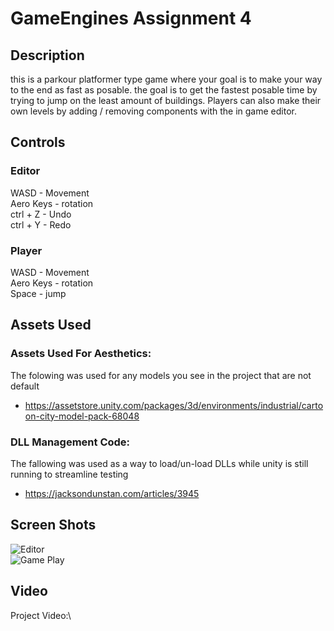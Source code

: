 # GameEngines Assignment 4
## Description
this is a parkour platformer type game where your goal is to make your way to the end as fast as posable. the goal is to get the fastest posable time by trying to jump on the least amount of buildings. Players can also make their own levels by adding / removing components with the in game editor. 

## Controls 
### Editor
WASD  - Movement\
Aero Keys - rotation\
ctrl + Z - Undo\
ctrl + Y - Redo

### Player
WASD  - Movement\
Aero Keys - rotation\
Space - jump

## Assets Used 
### Assets Used For Aesthetics:
The folowing was used for any models you see in the project that are not default
 
* https://assetstore.unity.com/packages/3d/environments/industrial/cartoon-city-model-pack-68048

### DLL Management Code: 
The fallowing was used as a way to load/un-load DLLs while unity is still running to streamline testing
 
* https://jacksondunstan.com/articles/3945

## Screen Shots
![Editor](https://media.discordapp.net/attachments/913598806929592330/913642973558898698/unknown.png)\
![Game Play](https://media.discordapp.net/attachments/913598806929592330/913642974049611786/unknown.png)

## Video
Project Video:\

